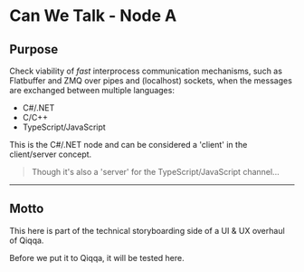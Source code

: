 ﻿# Can We Talk - Node A

## Purpose

Check viability of *fast* interprocess communication mechanisms, such as Flatbuffer and ZMQ over pipes and (localhost) sockets, when the messages are exchanged between multiple languages:

- C#/.NET
- C/C++
- TypeScript/JavaScript

This is the C#/.NET node and can be considered a 'client' in the client/server concept.

> Though it's also a 'server' for the TypeScript/JavaScript channel...


---

## Motto

This here is part of the technical storyboarding side of a UI & UX overhaul of Qiqqa.

Before we put it to Qiqqa, it will be tested here.


